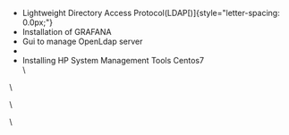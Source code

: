- Lightweight Directory Access
  Protocol(LDAP[)]{style="letter-spacing: 0.0px;"}
- Installation of GRAFANA
- Gui to manage OpenLdap server
- 
- Installing HP System Management Tools Centos7\
  \

\

\

\
